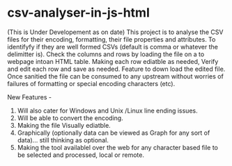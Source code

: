 # csv-analyser-in-js-html
(This is Under Developement as on date)
This project is to analyse the CSV files for their encoding, formatting, their file properties and attributes.
To identifyfy if they are well formed CSVs (default is comma or whatever the delimitter is). Check the columns and rows by loading the file on a to webpage intoan HTML table. Making each row ediatble as needed, Verify and edit each row and save as needed. Feature to down load the edited file.
Once sanitied the file can be consumed to any upstream without worries of failures of formatting or special encoding characters (etc).

New Features -
1. Will also cater for Windows and Unix /Linux line ending issues.
2. Will be able to convert the encoding.
3. Making the file Visually ediatble.
4. Graphically (optionally data can be viewed as Graph for any sort of data)... still thinking as optional.
5. Making the tool availablel over the web for any character based file to be selected and processed, local or remote.

